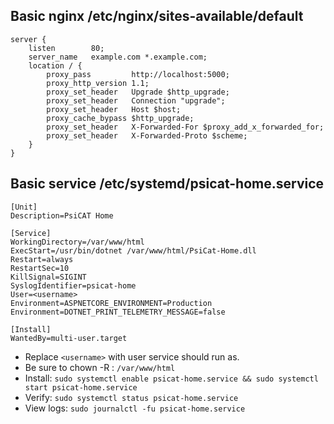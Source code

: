 ## Basic nginx /etc/nginx/sites-available/default
```
server {
    listen        80;
    server_name   example.com *.example.com;
    location / {
        proxy_pass         http://localhost:5000;
        proxy_http_version 1.1;
        proxy_set_header   Upgrade $http_upgrade;
        proxy_set_header   Connection "upgrade";
        proxy_set_header   Host $host;
        proxy_cache_bypass $http_upgrade;
        proxy_set_header   X-Forwarded-For $proxy_add_x_forwarded_for;
        proxy_set_header   X-Forwarded-Proto $scheme;
    }
}
```

## Basic service /etc/systemd/psicat-home.service
```
[Unit]
Description=PsiCAT Home

[Service]
WorkingDirectory=/var/www/html
ExecStart=/usr/bin/dotnet /var/www/html/PsiCat-Home.dll
Restart=always
RestartSec=10
KillSignal=SIGINT
SyslogIdentifier=psicat-home
User=<username>
Environment=ASPNETCORE_ENVIRONMENT=Production
Environment=DOTNET_PRINT_TELEMETRY_MESSAGE=false

[Install]
WantedBy=multi-user.target
```
 - Replace `<username>` with user service should run as.
 - Be sure to chown -R <username>:<username> `/var/www/html` 
 - Install: `sudo systemctl enable psicat-home.service && sudo systemctl start psicat-home.service`
 - Verify: `sudo systemctl status psicat-home.service`
 - View logs: `sudo journalctl -fu psicat-home.service`